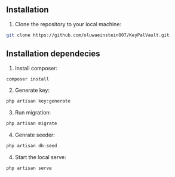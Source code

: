 
## Installation

1. Clone the repository to your local machine:

```bash
git clone https://github.com/oluwaeinstein007/KeyPalVault.git
```
## Installation dependecies

1. Install composer:

```bash
composer install
```
2. Generate key:

```bash
php artisan key:generate
```
3. Run migration:

```bash
php artisan migrate
```
4. Genrate seeder:

```bash
php artisan db:seed
```
4. Start the local serve:

```bash
php artisan serve
```
